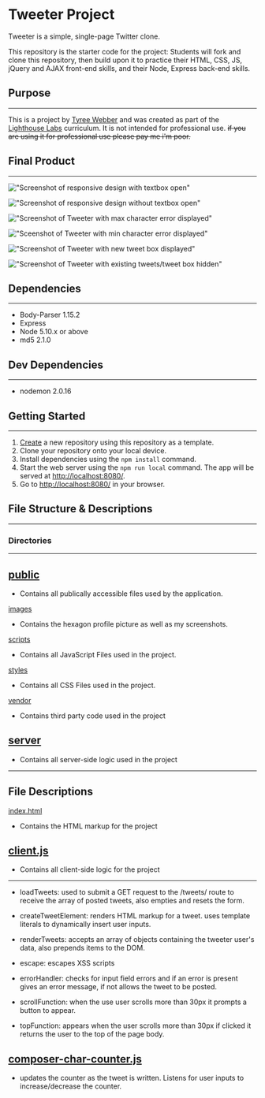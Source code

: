 # Tweeter Project

Tweeter is a simple, single-page Twitter clone.

This repository is the starter code for the project: Students will fork and clone this repository, then build upon it to practice their HTML, CSS, JS, jQuery and AJAX front-end skills, and their Node, Express back-end skills.

## Purpose
---
This is a project by [Tyree Webber](https://github.com/TyreeWebber) and was created as part of the [Lighthouse Labs](https://www.lighthouselabs.ca/) curriculum. It is not intended for professional use. ~~if you are using it for professional use please pay me i'm poor.~~

## Final Product
---
!["Screenshot of responsive design with textbox open"](https://github.com/TyreeWebber/tweeter/blob/master/public/images/screenshots/responsive%20design%20with%20textbox.png)

!["Screenshot of responsive design without textbox open"](https://github.com/TyreeWebber/tweeter/blob/master/public/images/screenshots/responsive%20design%20without%20textbox.png)

!["Screenshot of Tweeter with max character error displayed"](https://github.com/TyreeWebber/tweeter/blob/master/public/images/screenshots/tweeter%20max%20character%20error.png)

!["Sceenshot of Tweeter with min character error displayed"](https://github.com/TyreeWebber/tweeter/blob/master/public/images/screenshots/tweeter%20min%20character%20error.png)

!["Screenshot of Tweeter with new tweet box displayed"](https://github.com/TyreeWebber/tweeter/blob/master/public/images/screenshots/tweeter%20new%20tweet.png)

!["Screenshot of Tweeter with existing tweets/tweet box hidden"](https://github.com/TyreeWebber/tweeter/blob/master/public/images/screenshots/tweeter%20no%20textbox.png)

## Dependencies
---
- Body-Parser 1.15.2
- Express
- Node 5.10.x or above
- md5 2.1.0

## Dev Dependencies
---
- nodemon 2.0.16

## Getting Started
---
1. [Create](https://docs.github.com/en/repositories/creating-and-managing-repositories/creating-a-repository-from-a-template) a new repository using this repository as a template.
2. Clone your repository onto your local device.
3. Install dependencies using the `npm install` command.
3. Start the web server using the `npm run local` command. The app will be served at <http://localhost:8080/>.
4. Go to <http://localhost:8080/> in your browser.

## File Structure & Descriptions
---
### Directories
---
## [public](https://github.com/TyreeWebber/tweeter/tree/master/public)
- Contains all publically accessible files used by the application.

[images](https://github.com/TyreeWebber/tweeter/tree/master/public/images)

- Contains the hexagon profile picture as well as my screenshots.

[scripts](https://github.com/TyreeWebber/tweeter/tree/master/public/scripts)

- Contains all JavaScript Files used in the project.

[styles](https://github.com/TyreeWebber/tweeter/tree/master/public/styles)

- Contains all CSS Files used in the project.

[vendor](https://github.com/TyreeWebber/tweeter/tree/master/public/vendor)

- Contains third party code used in the project 

## [server](https://github.com/TyreeWebber/tweeter/tree/master/server)

- Contains all server-side logic used in the project
---

## File Descriptions

[index.html](https://github.com/TyreeWebber/tweeter/blob/master/public/index.html)

- Contains the HTML markup for the project

## [client.js](https://github.com/TyreeWebber/tweeter/blob/master/public/scripts/client.js)

- Contains all client-side logic for the project
---
- loadTweets: used to submit a GET request to the /tweets/ route to receive the array of posted tweets, also empties and resets the form.

- createTweetElement: renders HTML markup for a tweet. uses template literals to dynamically insert user inputs.

- renderTweets: accepts an array of objects containing the tweeter user's data, also prepends items to the DOM.

- escape: escapes XSS scripts

- errorHandler: checks for input field errors and if an error is present gives an error message, if not allows the tweet to be posted.

- scrollFunction: when the use user scrolls more than 30px it prompts a button to appear.

- topFunction: appears when the user scrolls more than 30px if clicked it returns the user to the top of the page body.

## [composer-char-counter.js](https://github.com/TyreeWebber/tweeter/blob/master/public/scripts/composer-char-counter.js)
- updates the counter as the tweet is written. Listens for user inputs to increase/decrease the counter.